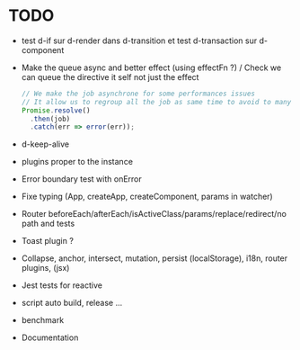 # TODO

- test d-if sur d-render dans d-transition et test d-transaction sur d-component
- Make the queue async and better effect (using effectFn ?) / Check we can queue the directive it self not just the effect

  ```js
  // We make the job asynchrone for some performances issues
  // It allow us to regroup all the job as same time to avoid to many dom modifications
  Promise.resolve()
    .then(job)
    .catch(err => error(err));
  ```

- d-keep-alive
- plugins proper to the instance
- Error boundary test with onError
- Fixe typing (App, createApp, createComponent, params in watcher)

- Router beforeEach/afterEach/isActiveClass/params/replace/redirect/no path and tests

- Toast plugin ?
- Collapse, anchor, intersect, mutation, persist (localStorage), i18n, router plugins, (jsx)
- Jest tests for reactive
- script auto build, release ...
- benchmark
- Documentation
